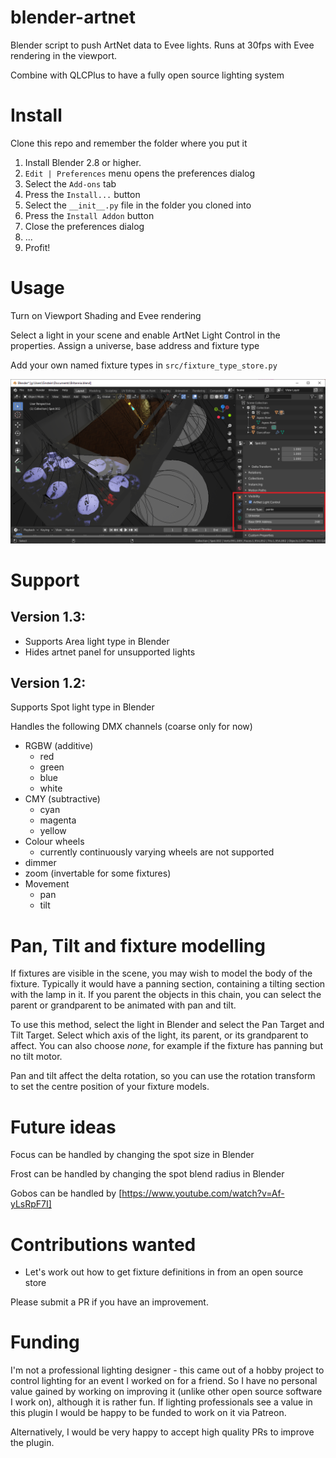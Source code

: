# blender-artnet
Blender script to push ArtNet data to Evee lights. Runs at 30fps with Evee rendering in the viewport.

Combine with QLCPlus to have a fully open source lighting system

# Install

Clone this repo and remember the folder where you put it

1. Install Blender 2.8 or higher.
2. `Edit | Preferences` menu opens the preferences dialog
3. Select the `Add-ons` tab
4. Press the `Install...` button
5. Select the `__init__.py` file in the folder you cloned into
6. Press the `Install Addon` button
7. Close the preferences dialog
8. ...
9. Profit!

# Usage

Turn on Viewport Shading and Evee rendering

Select a light in your scene and enable ArtNet Light Control in the properties. Assign a universe, base 
address and fixture type

Add your own named fixture types in `src/fixture_type_store.py`

![Editing in Blender](./images/Blender-artnet.png)

# Support

## Version 1.3:

* Supports Area light type in Blender
* Hides artnet panel for unsupported lights

## Version 1.2:

Supports Spot light type in Blender

Handles the following DMX channels (coarse only for now)
* RGBW (additive)
  * red
  * green
  * blue
  * white
* CMY (subtractive)
  * cyan
  * magenta
  * yellow
* Colour wheels
  * currently continuously varying wheels are not supported
* dimmer
* zoom (invertable for some fixtures)
* Movement
  * pan
  * tilt

# Pan, Tilt and fixture modelling

If fixtures are visible in the scene, you may wish to model the body of the fixture. Typically it would have a panning section, containing a tilting section with the lamp in it. If you parent the objects in this chain, you can select the parent or grandparent to be animated with pan and tilt.

To use this method, select the light in Blender and select the Pan Target and Tilt Target. Select which axis of the light, its parent, or its grandparent to affect. You can also choose _none_, for example if the fixture has panning but no tilt motor.

Pan and tilt affect the delta rotation, so you can use the rotation transform to set the centre position of your fixture models. 

# Future ideas

Focus can be handled by changing the spot size in Blender

Frost can be handled by changing the spot blend radius in Blender

Gobos can be handled by [https://www.youtube.com/watch?v=Af-yLsRpF7I]

# Contributions wanted
* Let's work out how to get fixture definitions in from an open source store

Please submit a PR if you have an improvement.

# Funding
I'm not a professional lighting designer - this came out of a hobby project to control lighting for an event I worked on for a friend. So I have no personal value gained by working on improving it (unlike other open source software I work on), although it is rather fun. If lighting professionals see a value in this plugin I would be happy to be funded to work on it via Patreon.

Alternatively, I would be very happy to accept high quality PRs to improve the plugin.
